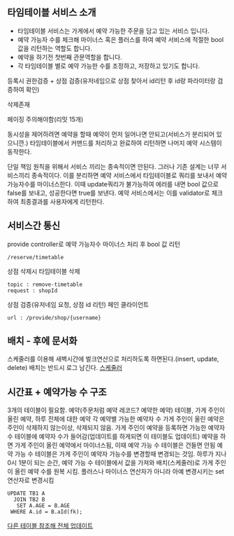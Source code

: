 ## 타임테이블 서비스 소개
* 타임테이블 서비스는 가게에서 예약 가능한 주문을 담고 있는 서비스 입니다.
* 예약 가능자 수를 체크해 마이너스 혹은 플러스를 하여 예약 서비스에 적절한 bool 값을 리턴하는 역할도 합니다.
* 예약을 하기전 첫번째 관문역할을 합니다.
* 각 타임테이블 별로 예약 가능한 수를 조정하고, 저장하고 있기도 합니다.

등록시 권한검증 + 상점 검증(유저네임으로 상점 찾아서 id리턴 후 id랑 파라미터랑 검증하여 확인)

삭제존재

페이징 주의해야함(리밋 15개)

동시성을 제어하려면
예약을 할때 예약이 먼저 일어나면 안되고(서비스가 분리되어 있으니깐.)
타임테이블에서 커맨드를 처리하고 완료하여 리턴하면 나머지 예약 시스템이 동작한다.

단일 책임 원칙을 위해서 서비스 끼리는 종속적이면 안된다.
그러나 기존 설계는 너무 서비스끼리 종속적이다.
이를 분리하면
예약 서비스에서 타임테이블로 쿼리를 보내서 예약 가능자수를 마이너스한다.
이때 update쿼리가 불가능하여 에러를 내면 bool 값으로 false를 보내고,
성공한다면 true를 보낸다.
예약 서비스에서는 이를 validator로 체크하여 최종결과를 사용자에게 리턴한다.

## 서비스간 통신
provide controller로 예약 가능자수 마이너스 처리 후 bool 값 리턴
```
/reserve/timetable
```

상점 삭제시 타임테이블 삭제
```
topic : remove-timetable
request : shopId
```

상점 검증(유저네임 요청, 상점 id 리턴) 페인 클라이언트
```
url : /provide/shop/{username}
```

## 배치 - 후에 문서화
스케줄러를 이용해 새벽시간에 벌크연산으로 처리하도록 하면된다.(insert, update, delete)
배치는 반드시 로그 남긴다.
[스케줄러](https://itworldyo.tistory.com/40)

## 시간표 + 예약가능 수 구조
3개의 테이블이 필요함.
예약(주문처럼 예약 레코드? 예약한 예약) 테이블, 
가게 주인이 올린 예약, 하루 전체에 대한 예약
각 예약별 가능한 예약자 수
가게 주인이 올린 예약은 주인이 삭제하지 않는이상, 삭제되지 않음.
가게 주인이 예약을 등록하면 가능한 예약자 수 테이블에 예약자 수가 들어감(업데이트를 하게되면 이 테이블도 업데이트)
예약을 하면 가게 주인이 올린 예약에서 마이너스됨, 이때 예약 가능 수 테이블은 건들면 안됨
예약 가능 수 테이블은 가게 주인이 예약자 가능수를 변경할때 변경되는 것임.
하루가 지나 0시 1분이 되는 순간, 예약 가능 수 테이블에서 값을 가져와 배치(스케줄러)로 가게 주인이 올린 예약 수를 원복 시킴. 플러스나 마이너스 연산자가 아니라 아예 변경시키는 set연산자로 변경시킴
```
UPDATE TB1 A
  JOIN TB2 B
   SET A.AGE = B.AGE
 WHERE A.id = B.aId(fk);
```
[다른 테이블 참조해 전체 업데이트](https://lifelife7777.tistory.com/99)